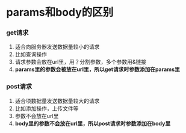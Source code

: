 # params和body的区别

### get请求

1. 适合向服务器发送数据量较小的请求
2. 比如查询操作
3. 请求参数会放在url里，用？分割参数，多个参数用&链接
4. **params里的参数会被放在url里，所以get请求时参数添加在params里**

### post请求

1. 适合项数据量发送数据量较大的请求
2. 比如添加操作，上传文件等
3. 参数不会放在url里
4. **body里的参数不会放在url里，所以post请求时参数添加在body里**
